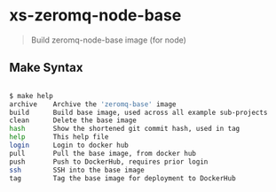 # xs-zeromq-node-base

> Build zeromq-node-base image (for node)

## Make Syntax
```sh

$ make help
archive    Archive the 'zeromq-base' image
build      Build base image, used across all example sub-projects
clean      Delete the base image
hash       Show the shortened git commit hash, used in tag
help       This help file
login      Login to docker hub
pull       Pull the base image, from docker hub
push       Push to DockerHub, requires prior login
ssh        SSH into the base image
tag        Tag the base image for deployment to DockerHub

```
